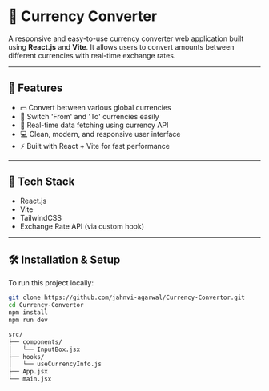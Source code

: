 # 💱 Currency Converter

A responsive and easy-to-use currency converter web application built using **React.js** and **Vite**. It allows users to convert amounts between different currencies with real-time exchange rates.

---

## 📌 Features

- 💵 Convert between various global currencies  
- 🔁 Switch 'From' and 'To' currencies easily  
- 📶 Real-time data fetching using currency API  
- 💻 Clean, modern, and responsive user interface  
- ⚡ Built with React + Vite for fast performance

---

## 🧰 Tech Stack

- React.js  
- Vite  
- TailwindCSS  
- Exchange Rate API (via custom hook)


---

## 🛠️ Installation & Setup

To run this project locally:

```bash
git clone https://github.com/jahnvi-agarwal/Currency-Convertor.git
cd Currency-Convertor
npm install
npm run dev

src/
├── components/
│   └── InputBox.jsx
├── hooks/
│   └── useCurrencyInfo.js
├── App.jsx
└── main.jsx


